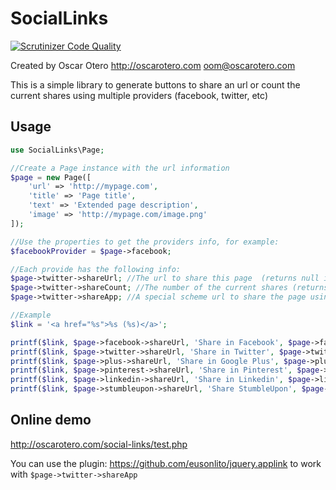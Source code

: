 SocialLinks
===========

[![Scrutinizer Code Quality](https://scrutinizer-ci.com/g/oscarotero/social-links/badges/quality-score.png?s=297eaeb181f11caae68c961095ec67c76a57d4fa)](https://scrutinizer-ci.com/g/oscarotero/social-links/)

Created by Oscar Otero <http://oscarotero.com> <oom@oscarotero.com>

This is a simple library to generate buttons to share an url or count the current shares using multiple providers (facebook, twitter, etc)

Usage
-----

```php
use SocialLinks\Page;

//Create a Page instance with the url information
$page = new Page([
	'url' => 'http://mypage.com',
	'title' => 'Page title',
	'text' => 'Extended page description',
	'image' => 'http://mypage.com/image.png'
]);

//Use the properties to get the providers info, for example:
$facebookProvider = $page->facebook;

//Each provide has the following info:
$page->twitter->shareUrl; //The url to share this page  (returns null if is not available)
$page->twitter->shareCount; //The number of the current shares (returns 0 if is not available)
$page->twitter->shareApp; //A special scheme url to share the page using native apps (returns null if is not available)

//Example
$link = '<a href="%s">%s (%s)</a>';

printf($link, $page->facebook->shareUrl, 'Share in Facebook', $page->facebook->shareCount);
printf($link, $page->twitter->shareUrl, 'Share in Twitter', $page->twitter->shareCount);
printf($link, $page->plus->shareUrl, 'Share in Google Plus', $page->plus->shareCount);
printf($link, $page->pinterest->shareUrl, 'Share in Pinterest', $page->pinterest->shareCount);
printf($link, $page->linkedin->shareUrl, 'Share in Linkedin', $page->linkedin->shareCount);
printf($link, $page->stumbleupon->shareUrl, 'Share StumbleUpon', $page->stumbleupon->shareCount);

```

Online demo
-----------

http://oscarotero.com/social-links/test.php

You can use the plugin: https://github.com/eusonlito/jquery.applink to work with ```$page->twitter->shareApp```
